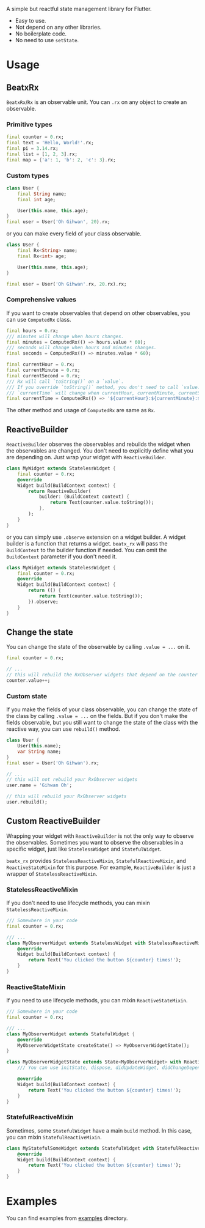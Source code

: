 A simple but reactful state management library for Flutter.

- Easy to use.
- Not depend on any other libraries.
- No boilerplate code.
- No need to use `setState`.

# Usage

## BeatxRx

`BeatxRx`/`Rx` is an observable unit. You can `.rx` on any object to create an observable.

### Primitive types

```dart
final counter = 0.rx;
final text = 'Hello, World!'.rx;
final pi = 3.14.rx;
final list = [1, 2, 3].rx;
final map = {'a': 1, 'b': 2, 'c': 3}.rx;
```

### Custom types

```dart
class User {
	final String name;
	final int age;

	User(this.name, this.age);
}
final user = User('Oh Gihwan', 20).rx;
```

or you can make every field of your class observable.

```dart
class User {
	final Rx<String> name;
	final Rx<int> age;

	User(this.name, this.age);
}

final user = User('Oh Gihwan'.rx, 20.rx).rx;
```

### Comprehensive values

If you want to create observables that depend on other observables,
you can use `ComputedRx` class.

```dart
final hours = 0.rx;
/// minutes will change when hours changes.
final minutes = ComputedRx(() => hours.value * 60);
/// seconds will change when hours and minutes changes.
final seconds = ComputedRx(() => minutes.value * 60);

final currentHour = 0.rx;
final currentMinute = 0.rx;
final currentSecond = 0.rx;
/// Rx will call `toString()` on a `value`.
/// If you override `toString()` method, you don't need to call `value.toString()`.
/// `currentTime` will change when currentHour, currentMinute, currentSecond changes.
final currentTime = ComputedRx(() => '${currentHour}:${currentMinute}:${currentSecond}');
```

The other method and usage of `ComputedRx` are same as `Rx`.

## ReactiveBuilder

`ReactiveBuilder` observes the observables and rebuilds the widget when the observables are changed.
You don't need to explicitly define what you are depending on. Just wrap your widget with `ReactiveBuilder`.

```dart
class MyWidget extends StatelessWidget {
	final counter = 0.rx;
	@override
	Widget build(BuildContext context) {
		return ReactiveBuilder(
			builder: (BuildContext context) {
				return Text(counter.value.toString());
			},
		);
	}
}
```

or you can simply use `.observe` extension on a widget builder.
A widget builder is a function that returns a widget.
`beatx_rx` will pass the `BuildContext` to the builder function if needed.
You can omit the `BuildContext` parameter if you don't need it.

```dart
class MyWidget extends StatelessWidget {
	final counter = 0.rx;
	@override
	Widget build(BuildContext context) {
		return (() {
			return Text(counter.value.toString());
		}).observe;
	}
}
```

## Change the state

You can change the state of the observable by calling `.value = ...` on it.

```dart
final counter = 0.rx;

// ...
// this will rebuild the RxObserver widgets that depend on the counter
counter.value++;
```

### Custom state

If you make the fields of your class observable,
you can change the state of the class by calling `.value = ...` on the fields.
But if you don't make the fields observable, but you still want to change the state of the class
with the reactive way, you can use `rebuild()` method.

```dart
class User {
	User(this.name);
	var String name;
}
final user = User('Oh Gihwan').rx;

// ...
// this will not rebuild your RxObserver widgets
user.name = 'Gihwan Oh';

// this will rebuild your RxObserver widgets
user.rebuild();
```

## Custom ReactiveBuilder

Wrapping your widget with `ReactiveBuilder` is not the only way to observe the observables.
Sometimes you want to observe the observables in a specific widget,
just like `StatelessWidget` and `StatefulWidget`.

`beatx_rx` provides `StatelessReactiveMixin`, `StatefulReactiveMixin`, and `ReactiveStateMixin` for this purpose.
For example, `ReactiveBuilder` is just a wrapper of `StatelessReactiveMixin`.

### StatelessReactiveMixin

If you don't need to use lifecycle methods, you can mixin `StatelessReactiveMixin`.

```dart
/// Somewhere in your code
final counter = 0.rx;

/// ...
class MyObserverWidget extends StatelessWidget with StatelessReactiveMixin {
	@override
	Widget build(BuildContext context) {
		return Text('You clicked the button ${counter} times!');
	}
}
```

### ReactiveStateMixin

If you need to use lifecycle methods, you can mixin `ReactiveStateMixin`.

```dart
/// Somewhere in your code
final counter = 0.rx;

/// ...
class MyObserverWidget extends StatefulWidget {
	@override
	MyObserverWidgetState createState() => MyObserverWidgetState();
}

class MyObserverWidgetState extends State<MyObserverWidget> with ReactiveStateMixin {
	/// You can use initState, dispose, didUpdateWidget, didChangeDependencies

	@override
	Widget build(BuildContext context) {
		return Text('You clicked the button ${counter} times!');
	}
}
```

### StatefulReactiveMixin

Sometimes, some `StatefulWidget` have a main `build` method.
In this case, you can mixin `StatefulReactiveMixin`.

```dart
class MyStatefulSomeWidget extends StatefulWidget with StatefulReactiveMixin {
	@override
	Widget build(BuildContext context) {
		return Text('You clicked the button ${counter} times!');
	}
}
```

# Examples

You can find examples from [examples](https://github.com/beatly-dev/beatx/tree/main/examples/rx)
directory.
